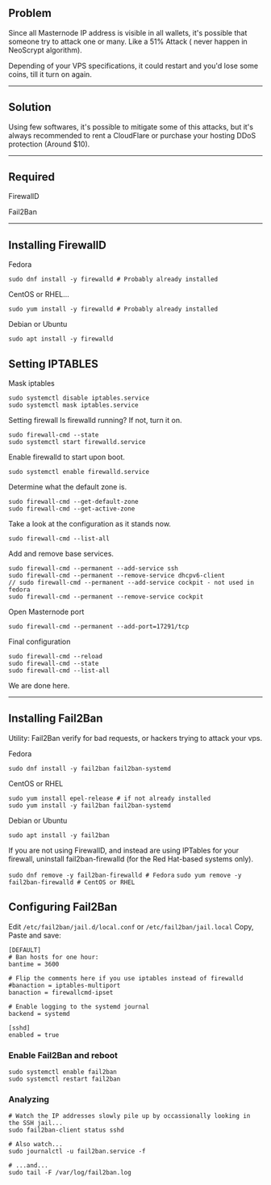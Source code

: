 ## Problem
Since all Masternode IP address is visible in all wallets, it's possible that someone try to attack one or many. 
Like a 51% Attack ( never happen in NeoScrypt algorithm).

Depending of your VPS specifications, it could restart and you'd lose some coins, till it turn on again.
***

## Solution
Using few softwares, it's possible to mitigate some of this attacks, but it's always recommended to rent a CloudFlare or purchase your hosting DDoS protection (Around $10).
***

## Required
FirewallD 

Fail2Ban

***
## Installing FirewallD

Fedora

`sudo dnf install -y firewalld # Probably already installed`

CentOS or RHEL...

`sudo yum install -y firewalld # Probably already installed`

Debian or Ubuntu

`sudo apt install -y firewalld`


## Setting IPTABLES

Mask iptables

```
sudo systemctl disable iptables.service
sudo systemctl mask iptables.service
```

Setting firewall
Is firewalld running? If not, turn it on.
```
sudo firewall-cmd --state
sudo systemctl start firewalld.service
```

Enable firewalld to start upon boot.
```
sudo systemctl enable firewalld.service
```

Determine what the default zone is.
```
sudo firewall-cmd --get-default-zone
sudo firewall-cmd --get-active-zone
```

Take a look at the configuration as it stands now.
```
sudo firewall-cmd --list-all
```

Add and remove base services.
```
sudo firewall-cmd --permanent --add-service ssh
sudo firewall-cmd --permanent --remove-service dhcpv6-client
// sudo firewall-cmd --permanent --add-service cockpit - not used in fedora
sudo firewall-cmd --permanent --remove-service cockpit
```

Open Masternode port
```
sudo firewall-cmd --permanent --add-port=17291/tcp
```

Final configuration
```
sudo firewall-cmd --reload
sudo firewall-cmd --state
sudo firewall-cmd --list-all
```

We are done here.

***
## Installing Fail2Ban

Utility:
Fail2Ban verify for bad requests, or hackers trying to attack your vps.

Fedora
```
sudo dnf install -y fail2ban fail2ban-systemd
```

CentOS or RHEL
```
sudo yum install epel-release # if not already installed
sudo yum install -y fail2ban fail2ban-systemd
```
Debian or Ubuntu
```
sudo apt install -y fail2ban
```

If you are not using FirewallD, and instead are using IPTables for your firewall, uninstall fail2ban-firewalld (for the Red Hat-based systems only).

`sudo dnf remove -y fail2ban-firewalld # Fedora`
`sudo yum remove -y fail2ban-firewalld # CentOS or RHEL`

## Configuring Fail2Ban

Edit `/etc/fail2ban/jail.d/local.conf` or `/etc/fail2ban/jail.local`
Copy, Paste and save:
```
[DEFAULT]
# Ban hosts for one hour:
bantime = 3600

# Flip the comments here if you use iptables instead of firewalld
#banaction = iptables-multiport
banaction = firewallcmd-ipset

# Enable logging to the systemd journal
backend = systemd

[sshd]
enabled = true
```

### Enable Fail2Ban and reboot
```
sudo systemctl enable fail2ban
sudo systemctl restart fail2ban
```

### Analyzing
```
# Watch the IP addresses slowly pile up by occassionally looking in the SSH jail...
sudo fail2ban-client status sshd
```
```
# Also watch...
sudo journalctl -u fail2ban.service -f
```
```
# ...and...
sudo tail -F /var/log/fail2ban.log 
```
